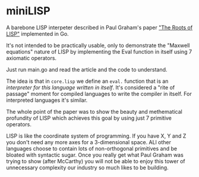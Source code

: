 # miniLISP

A barebone LISP interpeter described in Paul Graham's paper ["The
Roots of LISP"](https://paulgraham.com/rootsoflisp.html) implemented
in Go.

It's not intended to be practically usable, only to demonstrate the
"Maxwell equations" nature of LISP by implementing the Eval function
in itself using 7 axiomatic operators.

Just run main.go and read the article and the code to understand.

The idea is that in `core.lisp` we define an `eval.` function that is
an *interpreter for this language written in itself*.
It's considered a "rite of passage" moment for compiled languages to write
the compiler in itself. For interpreted languages it's similar.

The whole point of the paper was to show the beauty and methematical
profundity of LISP which achieves this goal by using just 7 primitive operators.

LISP is like the coordinate system of programming.
If you have X, Y and Z you don't need any more axes for a 3-dimensional space.
ALl other languages choose to contain lots of non-orthogonal primitives
and be bloated with syntactic sugar. Once you really get what Paul Graham
was trying to show (after McCarthy) you will not be able to enjoy this tower
of unnecessary complexity our industry so much likes to be building.
